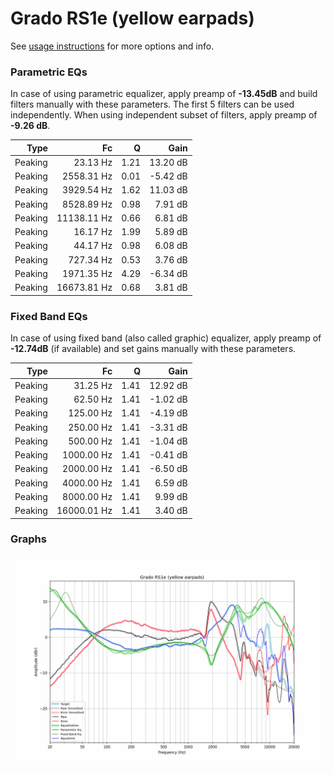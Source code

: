 # Grado RS1e (yellow earpads)
See [usage instructions](https://github.com/jaakkopasanen/AutoEq#usage) for more options and info.

### Parametric EQs
In case of using parametric equalizer, apply preamp of **-13.45dB** and build filters manually
with these parameters. The first 5 filters can be used independently.
When using independent subset of filters, apply preamp of **-9.26 dB**.

| Type    | Fc          |    Q | Gain     |
|--------:|------------:|-----:|---------:|
| Peaking | 23.13 Hz    | 1.21 | 13.20 dB |
| Peaking | 2558.31 Hz  | 0.01 | -5.42 dB |
| Peaking | 3929.54 Hz  | 1.62 | 11.03 dB |
| Peaking | 8528.89 Hz  | 0.98 | 7.91 dB  |
| Peaking | 11138.11 Hz | 0.66 | 6.81 dB  |
| Peaking | 16.17 Hz    | 1.99 | 5.89 dB  |
| Peaking | 44.17 Hz    | 0.98 | 6.08 dB  |
| Peaking | 727.34 Hz   | 0.53 | 3.76 dB  |
| Peaking | 1971.35 Hz  | 4.29 | -6.34 dB |
| Peaking | 16673.81 Hz | 0.68 | 3.81 dB  |

### Fixed Band EQs
In case of using fixed band (also called graphic) equalizer, apply preamp of **-12.74dB**
(if available) and set gains manually with these parameters.

| Type    | Fc          |    Q | Gain     |
|--------:|------------:|-----:|---------:|
| Peaking | 31.25 Hz    | 1.41 | 12.92 dB |
| Peaking | 62.50 Hz    | 1.41 | -1.02 dB |
| Peaking | 125.00 Hz   | 1.41 | -4.19 dB |
| Peaking | 250.00 Hz   | 1.41 | -3.31 dB |
| Peaking | 500.00 Hz   | 1.41 | -1.04 dB |
| Peaking | 1000.00 Hz  | 1.41 | -0.41 dB |
| Peaking | 2000.00 Hz  | 1.41 | -6.50 dB |
| Peaking | 4000.00 Hz  | 1.41 | 6.59 dB  |
| Peaking | 8000.00 Hz  | 1.41 | 9.99 dB  |
| Peaking | 16000.01 Hz | 1.41 | 3.40 dB  |

### Graphs
![](./Grado%20RS1e%20(yellow%20earpads).png)